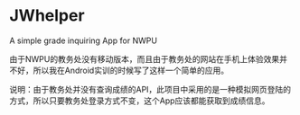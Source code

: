 JWhelper
========

A simple grade inquiring App for NWPU

由于NWPU的教务处没有移动版本，而且由于教务处的网站在手机上体验效果并不好，所以我在Android实训的时候写了这样一个简单的应用。

说明：由于教务处并没有查询成绩的API，此项目中采用的是一种模拟网页登陆的方式，所以只要教务处登录方式不变，这个App应该都能获取到成绩信息。

